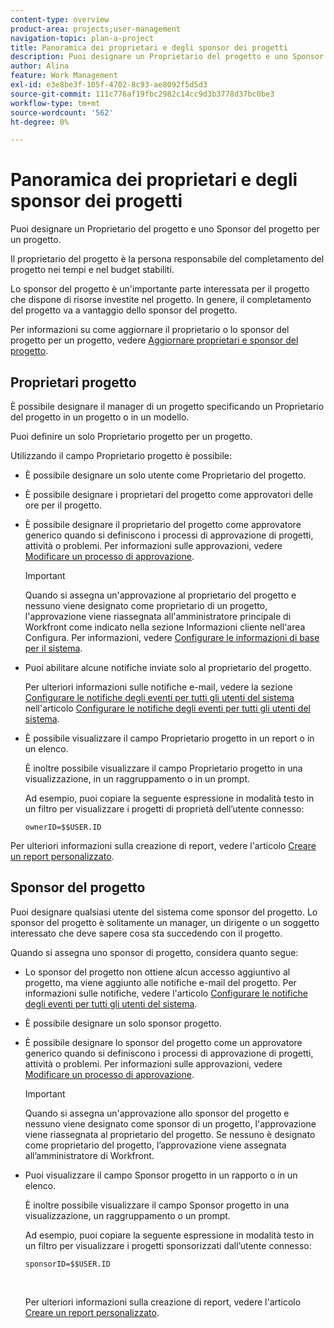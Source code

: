 ```yaml
---
content-type: overview
product-area: projects;user-management
navigation-topic: plan-a-project
title: Panoramica dei proprietari e degli sponsor dei progetti
description: Puoi designare un Proprietario del progetto e uno Sponsor del progetto per un progetto.
author: Alina
feature: Work Management
exl-id: e3e8be3f-105f-4702-8c93-ae8092f5d5d3
source-git-commit: 111c776af19fbc2982c14cc9d3b3778d37bc0be3
workflow-type: tm+mt
source-wordcount: '562'
ht-degree: 0%

---
```


# Panoramica dei proprietari e degli sponsor dei progetti

<!-- Audited: 1/2024 -->

Puoi designare un Proprietario del progetto e uno Sponsor del progetto per un progetto.

Il proprietario del progetto è la persona responsabile del completamento del progetto nei tempi e nel budget stabiliti.

Lo sponsor del progetto è un&#39;importante parte interessata per il progetto che dispone di risorse investite nel progetto. In genere, il completamento del progetto va a vantaggio dello sponsor del progetto.

Per informazioni su come aggiornare il proprietario o lo sponsor del progetto per un progetto, vedere [Aggiornare proprietari e sponsor del progetto](../../../manage-work/projects/planning-a-project/update-project-owners-and-sponsors.md).

## Proprietari progetto

È possibile designare il manager di un progetto specificando un Proprietario del progetto in un progetto o in un modello.

Puoi definire un solo Proprietario progetto per un progetto.

Utilizzando il campo Proprietario progetto è possibile:

* È possibile designare un solo utente come Proprietario del progetto.
* È possibile designare i proprietari del progetto come approvatori delle ore per il progetto.
* È possibile designare il proprietario del progetto come approvatore generico quando si definiscono i processi di approvazione di progetti, attività o problemi. Per informazioni sulle approvazioni, vedere [Modificare un processo di approvazione](../../../administration-and-setup/customize-workfront/configure-approval-milestone-processes/edit-an-approval-process.md).

  >[!IMPORTANT]
  >
  >Quando si assegna un&#39;approvazione al proprietario del progetto e nessuno viene designato come proprietario di un progetto, l&#39;approvazione viene riassegnata all&#39;amministratore principale di Workfront come indicato nella sezione Informazioni cliente nell&#39;area Configura. Per informazioni, vedere [Configurare le informazioni di base per il sistema](../../../administration-and-setup/get-started-wf-administration/configure-basic-info.md).
  >


* Puoi abilitare alcune notifiche inviate solo al proprietario del progetto.

  Per ulteriori informazioni sulle notifiche e-mail, vedere la sezione [Configurare le notifiche degli eventi per tutti gli utenti del sistema](../../../administration-and-setup/manage-workfront/emails/configure-event-notifications-for-everyone-in-the-system.md#modify) nell&#39;articolo [Configurare le notifiche degli eventi per tutti gli utenti del sistema](../../../administration-and-setup/manage-workfront/emails/configure-event-notifications-for-everyone-in-the-system.md).

* È possibile visualizzare il campo Proprietario progetto in un report o in un elenco.

  È inoltre possibile visualizzare il campo Proprietario progetto in una visualizzazione, in un raggruppamento o in un prompt.

  Ad esempio, puoi copiare la seguente espressione in modalità testo in un filtro per visualizzare i progetti di proprietà dell’utente connesso: 

  ```
  ownerID=$$USER.ID
  ```

Per ulteriori informazioni sulla creazione di report, vedere l&#39;articolo [Creare un report personalizzato](../../../reports-and-dashboards/reports/creating-and-managing-reports/create-custom-report.md).

<!--
<div data-mc-conditions="QuicksilverOrClassic.Draft mode">
<h2>Update the Project Owner of a project</h2>
<p>(NOTE:&nbsp;drafted and moved to its own article)</p>
<ol>
<li value="1">Go to the project you want to update.</li>
<li value="2"> Click <strong>Project Details</strong> in the left panel. </li>
<li value="3"> Click&nbsp;the <strong>Edit</strong> icon <img src="assets/qs-edit-icon.png"> in the upper-right corner of the Project&nbsp;Details area, then click&nbsp;<strong>Overview</strong>.  </li>
<li value="4"> <p>Specify the name of a user for the <strong>Project Owner</strong> field.</p> <p>Only active users can be specified as Project Owners.</p> </li>
<li value="5"> Click&nbsp;<strong>Save Changes</strong>. </li>
</ol>
</div>
-->

## Sponsor del progetto

Puoi designare qualsiasi utente del sistema come sponsor del progetto. Lo sponsor del progetto è solitamente un manager, un dirigente o un soggetto interessato che deve sapere cosa sta succedendo con il progetto.

Quando si assegna uno sponsor di progetto, considera quanto segue:

* Lo sponsor del progetto non ottiene alcun accesso aggiuntivo al progetto, ma viene aggiunto alle notifiche e-mail del progetto. Per informazioni sulle notifiche, vedere l&#39;articolo [Configurare le notifiche degli eventi per tutti gli utenti del sistema](../../../administration-and-setup/manage-workfront/emails/configure-event-notifications-for-everyone-in-the-system.md).

* È possibile designare un solo sponsor progetto.
* È possibile designare lo sponsor del progetto come un approvatore generico quando si definiscono i processi di approvazione di progetti, attività o problemi. Per informazioni sulle approvazioni, vedere [Modificare un processo di approvazione](../../../administration-and-setup/customize-workfront/configure-approval-milestone-processes/edit-an-approval-process.md).

  >[!IMPORTANT]
  >
  >Quando si assegna un&#39;approvazione allo sponsor del progetto e nessuno viene designato come sponsor di un progetto, l&#39;approvazione viene riassegnata al proprietario del progetto. Se nessuno è designato come proprietario del progetto, l’approvazione viene assegnata all’amministratore di Workfront.

* Puoi visualizzare il campo Sponsor progetto in un rapporto o in un elenco.

  È inoltre possibile visualizzare il campo Sponsor progetto in una visualizzazione, un raggruppamento o un prompt.

  Ad esempio, puoi copiare la seguente espressione in modalità testo in un filtro per visualizzare i progetti sponsorizzati dall’utente connesso:

  ```
  sponsorID=$$USER.ID
  ```

   

  Per ulteriori informazioni sulla creazione di report, vedere l&#39;articolo [Creare un report personalizzato](../../../reports-and-dashboards/reports/creating-and-managing-reports/create-custom-report.md).

<!--
<div data-mc-conditions="QuicksilverOrClassic.Draft mode">
<h2>Update the Project Sponsor of a project </h2>
<p>(NOTE: drafted and moved to its own article) </p>
<ol>
<li value="1">Go to the Project you want to update.</li>
<li value="2"> Click <strong>Project Details</strong> in the left panel. </li>
<li value="3"> Click&nbsp;the <strong>Edit</strong> icon <img src="assets/qs-edit-icon.png"> in the upper-right corner of the Project&nbsp;Details area, then click&nbsp;<strong>Overview</strong>.  </li>
<li value="4"> <p>Specify the name of a user for the <strong>Project Sponsor</strong> field.</p> <p>Only active users can be specified as Project Sponsors.</p> </li>
<li value="5"> Click&nbsp;<strong>Save Changes</strong>. </li>
</ol>
</div>
-->
